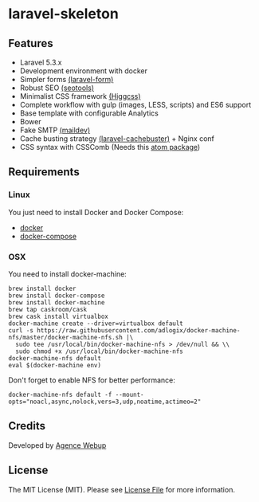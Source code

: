 # laravel-skeleton

## Features

* Laravel 5.3.x
* Development environment with docker
* Simpler forms [(laravel-form)](https://github.com/agence-webup/laravel-form)
* Robust SEO [(seotools)](https://github.com/artesaos/seotools)
* Minimalist CSS framework [(Higgcss)](https://github.com/robinparisi/higgcss)
* Complete workflow with gulp (images, LESS, scripts) and ES6 support
* Base template with configurable Analytics
* Bower
* Fake SMTP [(maildev)](http://danfarrelly.nyc/MailDev/)
* Cache busting strategy [(laravel-cachebuster)](https://github.com/TheMonkeys/laravel-cachebuster) + Nginx conf
* CSS syntax with CSSComb (Needs this [atom package](https://atom.io/packages/css-comb))

## Requirements

### Linux

You just need to install Docker and Docker Compose:

* [docker](https://docs.docker.com/compose/install/)
* [docker-compose](https://docs.docker.com/compose/install/)

### OSX 

You need to install docker-machine:

```shell
brew install docker
brew install docker-compose
brew install docker-machine
brew tap caskroom/cask
brew cask install virtualbox
docker-machine create --driver=virtualbox default
curl -s https://raw.githubusercontent.com/adlogix/docker-machine-nfs/master/docker-machine-nfs.sh |\
  sudo tee /usr/local/bin/docker-machine-nfs > /dev/null && \\
  sudo chmod +x /usr/local/bin/docker-machine-nfs
docker-machine-nfs default
eval $(docker-machine env)
```

Don't forget to enable NFS for better performance:

```shell
docker-machine-nfs default -f --mount-opts="noacl,async,nolock,vers=3,udp,noatime,actimeo=2"
```

###

## Credits

Developed by [Agence Webup](https://github.com/agence-webup)

## License

The MIT License (MIT). Please see [License File](LICENSE.md) for more information.
